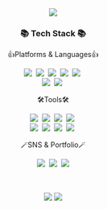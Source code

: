 <div align="center">
  <img src="https://capsule-render.vercel.app/api?type=waving&color=gradient&customColorList=0,2,2,5,30)&height=250&section=header&text=JEONGA&nbspGITHUB!%20render&fontSize=90" />
</div>

<h3 align="center">📚 Tech Stack 📚</h3>
<p align="center">👍Platforms & Languages👍</p>
<p align="center">
  <img src="https://img.shields.io/badge/Javascript-F7DF1E?style=flat&logo=Javascript&logoColor=white"/></a>&nbsp
  <img src="https://img.shields.io/badge/jQuery-0769AD?style=flat&logo=jQuery&logoColor=white"/></a>&nbsp 
  <img src="https://img.shields.io/badge/vue.js-4FC08D?style=flat&logo=vue.js&logoColor=white"/></a>&nbsp 
  <img src="https://img.shields.io/badge/HTML5-E34F26?style=flat&logo=HTML5&logoColor=white"/></a>&nbsp 
  <img src="https://img.shields.io/badge/css3-1572B6?style=flat&logo=css3&logoColor=white"/></a>&nbsp 
  <br>
  <img src="https://img.shields.io/badge/react-61DAFB?style=flat&logo=react&logoColor=white"/></a>&nbsp 
  <img src="https://img.shields.io/badge/JAVA-007396?style=flat&logo=java&logoColor=white"/></a>&nbsp 
</p>
<p align="center">🛠️Tools🛠️</p>
<p align="center">
  <img src="https://img.shields.io/badge/Android%20Studio-3DDC84?style=flat&logo=AndroidStudio&logoColor=white"/></a>&nbsp
  <img src="https://img.shields.io/badge/Visual%20Studio%20Code-007ACC?style=flat&logo=VisualStudioCode&logoColor=white"/></a>&nbsp 
  <img src="https://img.shields.io/badge/xcode-147EFB?style=flat&logo=xcode&logoColor=white"/></a>&nbsp 
  <img src="https://img.shields.io/badge/Morpheus-004088?style=flat&logo=Morpheus&logoColor=white"/></a>&nbsp 
  <br>
  <img src="https://img.shields.io/badge/Git-F05032?style=flat&logo=Git&logoColor=white"/></a>&nbsp 
  <img src="https://img.shields.io/badge/gitlab-FC6D26?style=flat&logo=gitlab&logoColor=white"/></a>&nbsp 
  <img src="https://img.shields.io/badge/github-181717?style=flat&logo=github&logoColor=white"/></a>&nbsp 
  <img src="https://img.shields.io/badge/svn-1679A7?style=flat&logo=svn&logoColor=white"/></a>&nbsp
</p>

<p align="center">🪄SNS & Portfolio🪄</p>
<p align="center">
  <a href="https://shinja-58.tistory.com/"><img src="https://img.shields.io/badge/tistory-000000?style=flat-square&logo=tistory&logoColor=white&link=https://shinja-58.tistory.com"/></a>&nbsp
  <a href="https://jeonga1226.github.io/portfolio2021/"><img src="https://img.shields.io/badge/portfolio-34A7C1?style=flat-square&logo=portfolio&logoColor=white&link=https://jeonga1226.github.io/portfolio2021"/></a>&nbsp
  <a href="mailto:shinja1226@gmail.com"><img src="https://img.shields.io/badge/Gmail-d14836?style=flat-square&logo=Gmail&logoColor=white&link=shinja1226@gmail.com"/></a>
</p>
<br/>
<br/>
<div align="center">
  <img src="https://github-readme-stats.vercel.app/api/top-langs/?username=jeonga1226&layout=compact">
  <img src="https://github-readme-stats.vercel.app/api?username=jeonga1226&show_icons=true">
</div>
